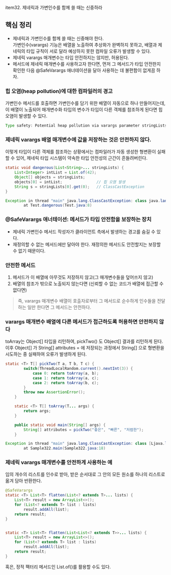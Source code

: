 item32. 제네릭과 가변인수를 함께 쓸 때는 신중하라   

## 핵심 정리   
- 제네릭과 가변인수를 함께 쓸 때는 신중해야 한다.   
   가변인수(varargs) 기능은 배열을 노출하여 추상화가 완벽하지 못하고, 배열과 제네릭의 타입 규칙이 서로 달라 예상하지 못한 컴파일 오류가 발생할 수 있다.
- 제네릭 varargs 매개변수는 타입 안전하지는 않지만, 허용된다.
- 메서드에 제네릭 매개변수를 사용하고자 한다면, 먼저 그 메서드가 타입 안전한지 확인한 다음 @SafeVarargs 애너테이션을 달아 사용하는 데 불편함이 없게끔 하자.

### 힙 오염(heap pollution)에 대한 컴파일러의 경고
가변인수 메서드를 호출하면 가변인수를 담기 위한 배열이 자동으로 하나 만들어지는데, 이 배열이 노출되어 매개변수화 타입의 변수가 타입이 다른 객체를 참조하게 된다면 힙 오염이 발생할 수 있다.
```java
Type safety: Potential heap pollution via varargs parameter stringLists
```

### 제네릭 varargs 배열 매개변수에 값을 저장하는 것은 안전하지 않다.
이렇게 타입이 다른 객체를 참조하는 상황에서는 컴파일러가 자동 생성한 형변환이 실패할 수 있어, 제네릭 타입 시스템이 약속한 타입 안전성의 근간이 흔들려버린다.

``` java
static void dangerous(List<String>... stringLists) {
    List<Integer> intList = List.of(42);
    Object[] objects = stringLists;
    objects[0] = intList;               // 힙 오염 발생
    String s = stringLists[0].get(0);   // ClassCastException
}
```

``` java
Exception in thread "main" java.lang.ClassCastException: class java.lang.Integer cannot be cast to class java.lang.String (java.lang.Integer and java.lag (java.lang.Integer and java.lang.String are in module java.base of loader 'bootstrap')
        at Test.dangerous(Test.java:8)
```

### @SafeVarargs 애너테이션: 메서드가 타입 안전함을 보장하는 장치
- 제네릭 가변인수 메서드 작성자가 클라이언트 측에서 발생하는 경고를 숨길 수 있다.
- 재정의할 수 없는 메서드에만 달아야 한다. 재정의한 메서드도 안전할지는 보장할 수 없기 때문이다.

### 안전한 메서드
1) 메서드가 이 배열에 아무것도 저장하지 않고(그 매개변수들을 덮어쓰지 않고)
2) 배열의 참조가 밖으로 노출되지 않는다면 (신뢰할 수 없는 코드가 배열에 접근할 수 없다면)
> 즉, varargs 매개변수 배열이 호출자로부터 그 메서드로 순수하게 인수들을 전달하는 일만 한다면 그 메서드는 안전하다.


### varargs 매개변수 배열에 다른 메서드가 접근하도록 허용하면 안전하지 않다
toArray는 Object[] 타입을 리턴하여, pickTwo() 도 Object[] 결과를 리턴하게 된다. 이후 Object[] 가 String[] attributes = 에 저장되는 과정에서 String[] 으로 형변환을 시도하는 중 실패하여 오류가 발생하게 된다.

```java
static <T> T[] pickTwo(T a, T b, T c) {
        switch(ThreadLocalRandom.current().nextInt(3)) {
            case 0: return toArray(a, b);
            case 1: return toArray(a, c);
            case 2: return toArray(b, c);
        }
        throw new AssertionError();
    }

    static <T> T[] toArray(T... args) {
        return args;
    }

    public static void main(String[] args) {
        String[] attributes = pickTwo("좋은", "빠른", "저렴한");
    }
```

```java
Exception in thread "main" java.lang.ClassCastException: class [Ljava.lang.Object; cannot be cast to class [Ljava.lang.String; ([Ljava.lang.Object; and [Ljava.lang.String; are in module java.base of loader 'bootstrap')
        at Sample322.main(Sample322.java:18)
```

### 제네릭 varargs 매개변수를 안전하게 사용하는 예   
임의 개수의 리스트를 인수로 받아, 받은 순서대로 그 안의 모든 원소를 하나의 리스트로 옮겨 담아 반환한다.
```java
@SafeVarargs
static <T> List<T> flatten(List<? extends T>... lists) {
    List<T> result = new ArrayList<>();
    for (List<? extends T> list : lists)
        result.addAll(list);
    return result;
}


static <T> List<T> flatten(List<List<? extends T>>... lists) {
    List<T> result = new ArrayList<>();
    for (List<? extends T> list : lists)
        result.addAll(list);
    return result;
}

```

혹은, 정적 팩터리 메서드인 List.of()를 활용할 수도 있다. 